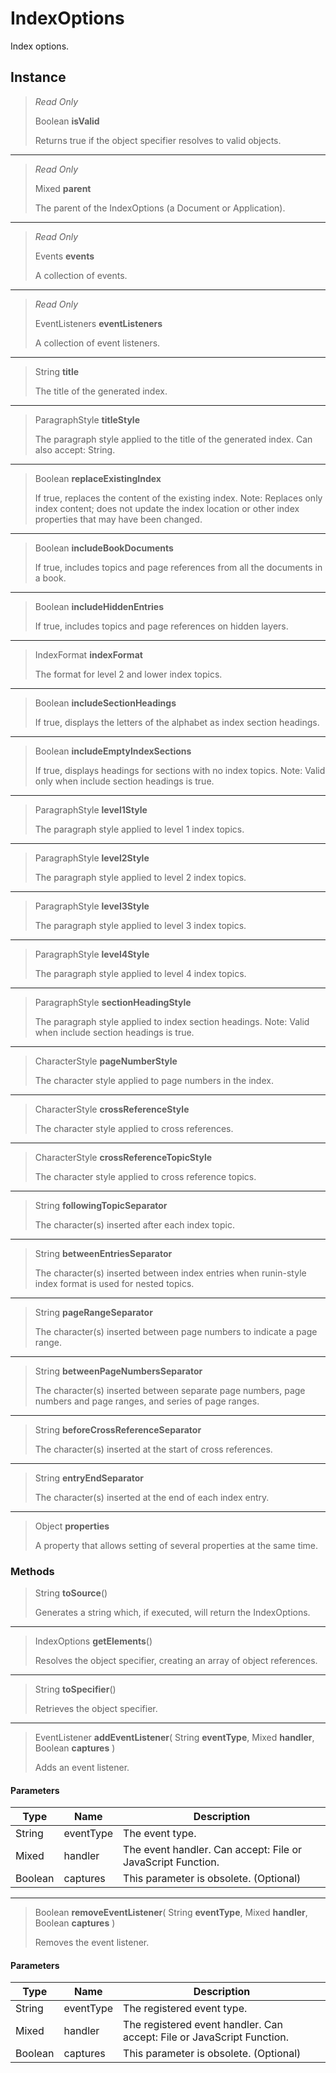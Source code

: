 # IndexOptions
Index options.

## Instance
> *Read Only* 
> 
> Boolean **isValid** 
>
> Returns true if the object specifier resolves to valid objects.
*** 
> *Read Only* 
> 
> Mixed **parent** 
>
> The parent of the IndexOptions (a Document or Application).
*** 
> *Read Only* 
> 
> Events **events** 
>
> A collection of events.
*** 
> *Read Only* 
> 
> EventListeners **eventListeners** 
>
> A collection of event listeners.
*** 
> String **title** 
>
> The title of the generated index.
*** 
> ParagraphStyle **titleStyle** 
>
> The paragraph style applied to the title of the generated index. Can also accept: String.
*** 
> Boolean **replaceExistingIndex** 
>
> If true, replaces the content of the existing index. Note: Replaces only index content; does not update the index location or other index properties that may have been changed.
*** 
> Boolean **includeBookDocuments** 
>
> If true, includes topics and page references from all the documents in a book.
*** 
> Boolean **includeHiddenEntries** 
>
> If true, includes topics and page references on hidden layers.
*** 
> IndexFormat **indexFormat** 
>
> The format for level 2 and lower index topics.
*** 
> Boolean **includeSectionHeadings** 
>
> If true, displays the letters of the alphabet as index section headings.
*** 
> Boolean **includeEmptyIndexSections** 
>
> If true, displays headings for sections with no index topics. Note: Valid only when include section headings is true.
*** 
> ParagraphStyle **level1Style** 
>
> The paragraph style applied to level 1 index topics.
*** 
> ParagraphStyle **level2Style** 
>
> The paragraph style applied to level 2 index topics.
*** 
> ParagraphStyle **level3Style** 
>
> The paragraph style applied to level 3 index topics.
*** 
> ParagraphStyle **level4Style** 
>
> The paragraph style applied to level 4 index topics.
*** 
> ParagraphStyle **sectionHeadingStyle** 
>
> The paragraph style applied to index section headings. Note: Valid when include section headings is true.
*** 
> CharacterStyle **pageNumberStyle** 
>
> The character style applied to page numbers in the index.
*** 
> CharacterStyle **crossReferenceStyle** 
>
> The character style applied to cross references.
*** 
> CharacterStyle **crossReferenceTopicStyle** 
>
> The character style applied to cross reference topics.
*** 
> String **followingTopicSeparator** 
>
> The character(s) inserted after each index topic.
*** 
> String **betweenEntriesSeparator** 
>
> The character(s) inserted between index entries when runin-style index format is used for nested topics.
*** 
> String **pageRangeSeparator** 
>
> The character(s) inserted between page numbers to indicate a page range.
*** 
> String **betweenPageNumbersSeparator** 
>
> The character(s) inserted between separate page numbers, page numbers and page ranges, and series of page ranges.
*** 
> String **beforeCrossReferenceSeparator** 
>
> The character(s) inserted at the start of cross references.
*** 
> String **entryEndSeparator** 
>
> The character(s) inserted at the end of each index entry.
*** 
> Object **properties** 
>
> A property that allows setting of several properties at the same time.

### Methods
> String **toSource**()
> 
> Generates a string which, if executed, will return the IndexOptions.
*** 
> IndexOptions **getElements**()
> 
> Resolves the object specifier, creating an array of object references.
*** 
> String **toSpecifier**()
> 
> Retrieves the object specifier.
*** 
> EventListener **addEventListener**( String **eventType**, Mixed **handler**, Boolean **captures** )
> 
> Adds an event listener.
#### Parameters
| Type | Name | Description |
|---|---|---|
| String | eventType | The event type. |
| Mixed | handler | The event handler. Can accept: File or JavaScript Function. |
| Boolean | captures | This parameter is obsolete. (Optional) |

*** 
> Boolean **removeEventListener**( String **eventType**, Mixed **handler**, Boolean **captures** )
> 
> Removes the event listener.
#### Parameters
| Type | Name | Description |
|---|---|---|
| String | eventType | The registered event type. |
| Mixed | handler | The registered event handler. Can accept: File or JavaScript Function. |
| Boolean | captures | This parameter is obsolete. (Optional) |


